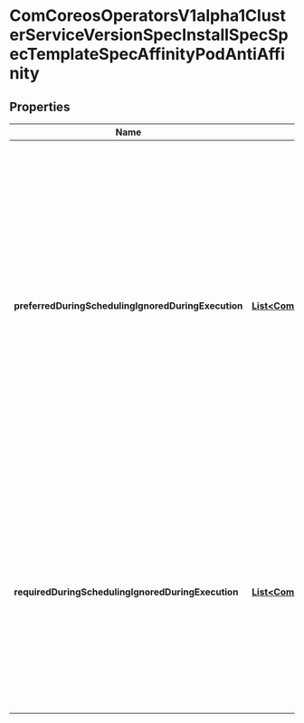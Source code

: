 
# ComCoreosOperatorsV1alpha1ClusterServiceVersionSpecInstallSpecSpecTemplateSpecAffinityPodAntiAffinity

## Properties
Name | Type | Description | Notes
------------ | ------------- | ------------- | -------------
**preferredDuringSchedulingIgnoredDuringExecution** | [**List&lt;ComCoreosOperatorsV1alpha1ClusterServiceVersionSpecInstallSpecSpecTemplateSpecAffinityPodAffinityPreferredDuringSchedulingIgnoredDuringExecution&gt;**](ComCoreosOperatorsV1alpha1ClusterServiceVersionSpecInstallSpecSpecTemplateSpecAffinityPodAffinityPreferredDuringSchedulingIgnoredDuringExecution.md) | The scheduler will prefer to schedule pods to nodes that satisfy the anti-affinity expressions specified by this field, but it may choose a node that violates one or more of the expressions. The node that is most preferred is the one with the greatest sum of weights, i.e. for each node that meets all of the scheduling requirements (resource request, requiredDuringScheduling anti-affinity expressions, etc.), compute a sum by iterating through the elements of this field and adding \&quot;weight\&quot; to the sum if the node has pods which matches the corresponding podAffinityTerm; the node(s) with the highest sum are the most preferred. |  [optional]
**requiredDuringSchedulingIgnoredDuringExecution** | [**List&lt;ComCoreosOperatorsV1alpha1ClusterServiceVersionSpecInstallSpecSpecTemplateSpecAffinityPodAffinityRequiredDuringSchedulingIgnoredDuringExecution&gt;**](ComCoreosOperatorsV1alpha1ClusterServiceVersionSpecInstallSpecSpecTemplateSpecAffinityPodAffinityRequiredDuringSchedulingIgnoredDuringExecution.md) | If the anti-affinity requirements specified by this field are not met at scheduling time, the pod will not be scheduled onto the node. If the anti-affinity requirements specified by this field cease to be met at some point during pod execution (e.g. due to a pod label update), the system may or may not try to eventually evict the pod from its node. When there are multiple elements, the lists of nodes corresponding to each podAffinityTerm are intersected, i.e. all terms must be satisfied. |  [optional]



